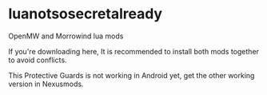 # luanotsosecretalready

OpenMW and Morrowind lua mods

If you're downloading here, It is recommended to install both mods together to avoid conflicts. 

This Protective Guards is not working in Android yet, get the other working version in Nexusmods.
